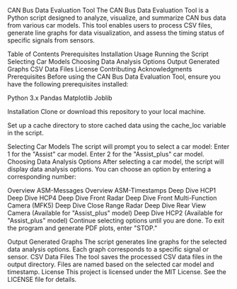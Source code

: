 CAN Bus Data Evaluation Tool
The CAN Bus Data Evaluation Tool is a Python script designed to analyze, visualize, and summarize CAN bus data from various car models. This tool enables users to process CSV files, generate line graphs for data visualization, and assess the timing status of specific signals from sensors.

Table of Contents
Prerequisites
Installation
Usage
Running the Script
Selecting Car Models
Choosing Data Analysis Options
Output
Generated Graphs
CSV Data Files
License
Contributing
Acknowledgments
Prerequisites
Before using the CAN Bus Data Evaluation Tool, ensure you have the following prerequisites installed:

Python 3.x
Pandas
Matplotlib
Joblib

Installation
Clone or download this repository to your local machine.

Set up a cache directory to store cached data using the cache_loc variable in the script.

Selecting Car Models
The script will prompt you to select a car model:
Enter 1 for the "Assist" car model.
Enter 2 for the "Assist_plus" car model.
Choosing Data Analysis Options
After selecting a car model, the script will display data analysis options. You can choose an option by entering a corresponding number:

Overview ASM-Messages
Overview ASM-Timestamps
Deep Dive HCP1
Deep Dive HCP4
Deep Dive Front Radar
Deep Dive Front Multi-Function Camera (MFK5)
Deep Dive Close Range Radar
Deep Dive Rear View Camera (Available for "Assist_plus" model)
Deep Dive HCP2 (Available for "Assist_plus" model)
Continue selecting options until you are done. To exit the program and generate PDF plots, enter "STOP."

Output
Generated Graphs
The script generates line graphs for the selected data analysis options.
Each graph corresponds to a specific signal or sensor.
CSV Data Files
The tool saves the processed CSV data files in the output directory.
Files are named based on the selected car model and timestamp.
License
This project is licensed under the MIT License. See the LICENSE file for details.
